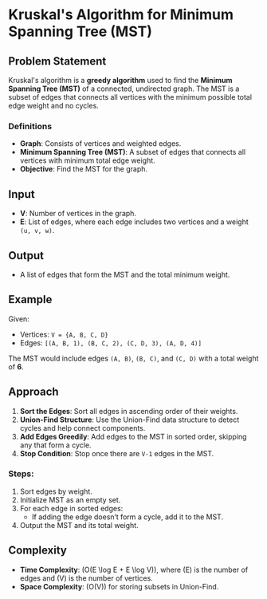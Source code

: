 # Kruskal's Algorithm for Minimum Spanning Tree (MST)

## Problem Statement
Kruskal's algorithm is a **greedy algorithm** used to find the **Minimum Spanning Tree (MST)** of a connected, undirected graph. The MST is a subset of edges that connects all vertices with the minimum possible total edge weight and no cycles.

### Definitions
- **Graph**: Consists of vertices and weighted edges.
- **Minimum Spanning Tree (MST)**: A subset of edges that connects all vertices with minimum total edge weight.
- **Objective**: Find the MST for the graph.

## Input
- **V**: Number of vertices in the graph.
- **E**: List of edges, where each edge includes two vertices and a weight `(u, v, w)`.

## Output
- A list of edges that form the MST and the total minimum weight.

## Example
Given:
- Vertices: `V = {A, B, C, D}`
- Edges: `[(A, B, 1), (B, C, 2), (C, D, 3), (A, D, 4)]`

The MST would include edges `(A, B)`, `(B, C)`, and `(C, D)` with a total weight of **6**.

## Approach
1. **Sort the Edges**: Sort all edges in ascending order of their weights.
2. **Union-Find Structure**: Use the Union-Find data structure to detect cycles and help connect components.
3. **Add Edges Greedily**: Add edges to the MST in sorted order, skipping any that form a cycle.
4. **Stop Condition**: Stop once there are `V-1` edges in the MST.

### Steps:
1. Sort edges by weight.
2. Initialize MST as an empty set.
3. For each edge in sorted edges:
   - If adding the edge doesn’t form a cycle, add it to the MST.
4. Output the MST and its total weight.

## Complexity
- **Time Complexity**: \(O(E \log E + E \log V)\), where \(E\) is the number of edges and \(V\) is the number of vertices.
- **Space Complexity**: \(O(V)\) for storing subsets in Union-Find.